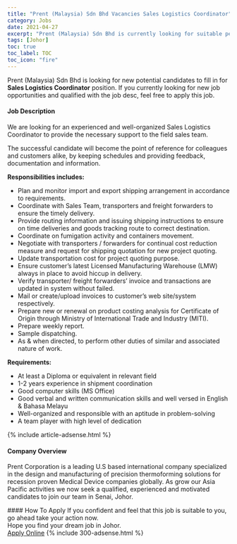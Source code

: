 ```yaml
---
title: "Prent (Malaysia) Sdn Bhd Vacancies Sales Logistics Coordinator" 
category: Jobs 
date: 2021-04-27 
excerpt: "Prent (Malaysia) Sdn Bhd is currently looking for suitable person to fill in the Sales Logistics Coordinator which based in Johor" 
tags: [Johor] 
toc: true 
toc_label: TOC 
toc_icon: "fire" 
--- 
```


<p>Prent (Malaysia) Sdn Bhd is looking for new potential candidates to fill in for <b>Sales Logistics Coordinator</b> position. If you currently looking for new job opportunities and qualified with the job desc, feel free to apply this job.
</p><div><div><h4>Job Description</h4></div><div><div><span><div><p>We are looking for an experienced and well-organized Sales Logistics Coordinator to provide the necessary support to the field sales team.</p><p>The successful candidate will become the point of reference for colleagues and customers alike, by keeping schedules and providing feedback, documentation and information.</p><p><strong>Responsibilities includes:</strong></p><ul><li>Plan and monitor import and export shipping arrangement in accordance to requirements.&#160;</li><li>Coordinate with Sales Team, transporters and freight forwarders to ensure the timely delivery.</li><li>Provide routing information and issuing shipping instructions to ensure on time deliveries and goods tracking route to correct destination.&#160;</li><li>Coordinate on fumigation activity and containers movement.</li><li>Negotiate with transporters / forwarders for continual cost reduction measure and request for shipping quotation for new project quoting.</li><li>Update transportation cost for project quoting purpose.</li><li>Ensure customer&#8217;s latest Licensed Manufacturing Warehouse (LMW) always in place to avoid hiccup in delivery.</li><li>Verify transporter/ freight forwarders&#8217; invoice and transactions are updated in system without failed.</li><li>Mail or create/upload invoices to customer&#8217;s web site/system respectively.</li><li>Prepare new or renewal on product costing analysis for Certificate of Origin through Ministry of International Trade and Industry (MITI).</li><li>Prepare weekly report.</li><li>Sample dispatching.</li><li>As &amp; when directed, to perform other duties of similar and associated nature of work.</li></ul><p><strong>Requirements:</strong></p><ul><li>At least a Diploma or equivalent in relevant field</li><li>1-2 years experience in shipment coordination</li><li>Good computer skills (MS Office)</li><li>Good verbal and written communication skills and well versed in English &amp; Bahasa Melayu</li><li>Well-organized and responsible with an aptitude in problem-solving</li><li>A team player with high level of dedication</li></ul></div></span></div></div></div> 
{% include article-adsense.html %} 
<div><div><h4>Company Overview</h4></div><div><div><span><div><p>Prent Corporation is a leading U.S based international company specialized in the design and manufacturing of precision thermoforming solutions for recession proven Medical Device companies globally. As grow our Asia Pacific activities we now seek a qualified, experienced and motivated candidates to join our team in Senai, Johor.</p></div></span></div></div></div> 
#### How To Apply 
If you confident and feel that this job is suitable to you, go ahead take your action now. <br/> 
Hope you find your dream job in Johor. <br/> 
<a href="https://www.jobstreet.com.my/en/job/sales-logistics-coordinator-4550108?jobId=jobstreet-my-job-4550108&" class="btn btn--info" target="_blank" rel="nofollow noopenner">Apply Online</a> 
{% include 300-adsense.html %} 